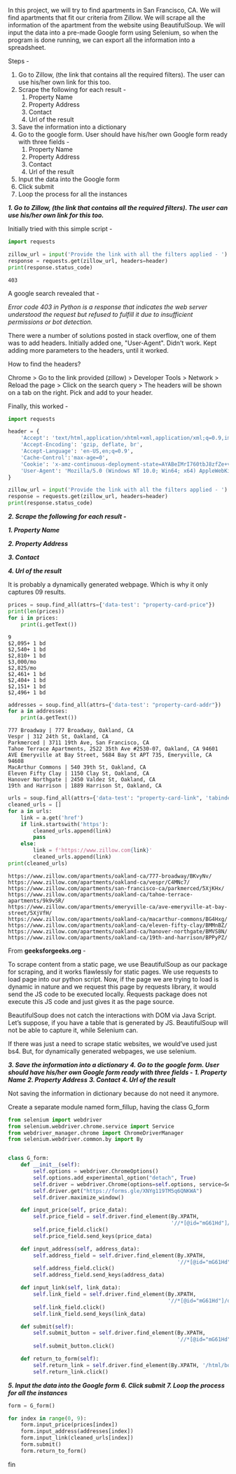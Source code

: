 
In this project, we will try to find apartments in San Francisco, CA. 
We will find apartments that fit our criteria from Zillow.
We will scrape all the information of the apartment from the website using BeautifulSoup.
We will input the data into a pre-made Google form using Selenium, 
so when the program is done running, we can export all the information into a spreadsheet.

Steps - 

1. Go to Zillow, (the link that contains all the required filters). The user can use his/her own link for this too.
2. Scrape the following for each result -
   1. Property Name
   2. Property Address
   3. Contact
   4. Url of the result
3. Save the information into a dictionary
4. Go to the google form. User should have his/her own Google form ready with three fields - 
   1. Property Name
   2. Property Address
   3. Contact
   4. Url of the result
5. Input the data into the Google form
6. Click submit
7. Loop the process for all the instances

***1. Go to Zillow, (the link that contains all the required filters). The user can use his/her own link for this too.***

Initially tried with this simple script - 
```python
import requests

zillow_url = input('Provide the link with all the filters applied - ')
response = requests.get(zillow_url, headers=header)
print(response.status_code)
```
```
403
```

A google search revealed that - 

*Error code 403 in Python is a response that indicates the web server understood the request but refused to 
fulfill it due to insufficient permissions or bot detection.*

There were a number of solutions posted in stack overflow, one of them was to add headers.
Initially added one, "User-Agent".
Didn't work.
Kept adding more parameters to the headers, until it worked.

How to find the headers?

Chrome > Go to the link provided (zillow) > Developer Tools > Network > Reload the page > Click on the search query >
The headers will be shown on a tab on the right. Pick and add to your header.

Finally, this worked - 

```python
import requests

header = {
    'Accept': 'text/html,application/xhtml+xml,application/xml;q=0.9,image/avif,image/webp,image/apng,*/*;q=0.8,application/signed-exchange;v=b3;q=0.7',
    'Accept-Encoding': 'gzip, deflate, br',
    'Accept-Language': 'en-US,en;q=0.9',
    'Cache-Control':'max-age=0',
    'Cookie': 'x-amz-continuous-deployment-state=AYABeIMrI760tbJ8zfZe+vfKN0gAPgACAAFEAB1kM2Jsa2Q0azB3azlvai5jbG91ZGZyb250Lm5ldAABRwAVRzA3MjU1NjcyMVRZRFY4RDcyVlpWAAEAAkNEABpDb29raWUAAACAAAAADKNYdfZSlE4XkA20RwAw6blqefTep8x15B2RQujjBK5YhRHpsik%2FAe+Og0mID25Ynkxu9gMWzoxJMPM7RRPnAgAAAAAMAAQAAAAAAAAAAAAAAAAAAB0BLUH%2FUl92UkMdh+MUt8b%2F%2F%2F%2F%2FAAAAAQAAAAAAAAAAAAAAAQAAAAwGSZUBmqUT5v56OEhVnU%2FBHSKYhKlvHx9+soKy; _pxvid=3b86aea7-712f-11ee-a663-86acf54e7ccf; zguid=24|%24cc1d3115-1630-4b55-91e6-89a2a5ee3389; _ga=GA1.2.237448302.1698015831; _gid=GA1.2.2007264666.1698015831; zjs_anonymous_id=%22cc1d3115-1630-4b55-91e6-89a2a5ee3389%22; zjs_user_id=null; zg_anonymous_id=%22a20f7254-a92d-49ea-905a-6eaec458f39a%22; _gcl_au=1.1.676136261.1698015835; __pdst=05bb7f6427a54d9caf39ba91d3d35a4a; _pin_unauth=dWlkPVl6a3dabVJoTjJNdE5qUTFNUzAwTmpjeUxUazBZV1l0TkdRNU1UZ3dZV0UxT0Rkaw; JSESSIONID=FF6BD083C6EBB1700159CECB98E1F112; zgsession=1|f3fe6410-2a60-475a-8180-40b295db9215; pxcts=1fe2a5de-7185-11ee-8269-02a76689fb30; _px3=55d687007518f7df35aa49408d8749b34d2db7da80bf47a95e60e02f874f54c3:rEcCoTlOBtnx9obb8jxjd8z2T0g/JCSj5sy751fP/2UArOkpPB/Z6q5wyqAeG9QeabhU28depHy2B+VStkARoQ==:1000:ocoDhs+Ii97XROuwTRq+47LO4VSOVWj6YwPsajCtH8InGOVFc7Ktx9YYQtpx3Bw48nNKIiuul4g2xDsNAiSR/rzJZboi/trmrj78jCf+i8Tw37+ToYoaoi1sU4/f6KBcNV+nsei/GZUjTA9dTMOLt00vbXL/7wGmN5wshEsjez/5DjK9mg15HUHA6c7f9ZUmszN6vwnMlgbYI37a8PcRlOcYrMxtKiR5faouRRjuzn8=; AWSALB=bY9ubs8tAf1P6DGlmAKgEcY0Zr1cAHh84ufNJ3rIt3h9TPZwFwHHcYluqEbwA5hXHtMkUOzTQJrNo+bo6MCeeAvsCZEaHLBwZdgxTdA0/KehLd5P1mfLweuEYVjB; AWSALBCORS=bY9ubs8tAf1P6DGlmAKgEcY0Zr1cAHh84ufNJ3rIt3h9TPZwFwHHcYluqEbwA5hXHtMkUOzTQJrNo+bo6MCeeAvsCZEaHLBwZdgxTdA0/KehLd5P1mfLweuEYVjB; search=6|1700644709286%7Crect%3D38.036427902194085%2C-122.0103553671875%2C37.51322936117928%2C-122.8563026328125%26disp%3Dmap%26mdm%3Dauto%26p%3D1%26z%3D0%26listPriceActive%3D1%26beds%3D1-%26price%3D0-872627%26mp%3D0-3000%26fs%3D0%26fr%3D1%26mmm%3D0%26rs%3D0%26ah%3D0%26singlestory%3D0%26housing-connector%3D0%26abo%3D0%26garage%3D0%26pool%3D0%26ac%3D0%26waterfront%3D0%26finished%3D0%26unfinished%3D0%26cityview%3D0%26mountainview%3D0%26parkview%3D0%26waterview%3D0%26hoadata%3D1%26zillow-owned%3D0%263dhome%3D0%26featuredMultiFamilyBuilding%3D0%26excludeNullAvailabilityDates%3D0%26commuteMode%3Ddriving%26commuteTimeOfDay%3Dnow%09%09%09%7B%22isList%22%3Atrue%2C%22isMap%22%3Atrue%7D%09%09%09%09%09; x-amz-continuous-deployment-state=AYABeG2vnbmBLOC45jfIk6n0AZEAPgACAAFEAB1kM2Jsa2Q0azB3azlvai5jbG91ZGZyb250Lm5ldAABRwAVRzA3MjU1NjcyMVRZRFY4RDcyVlpWAAEAAkNEABpDb29raWUAAACAAAAADJeiQ9hochur1N++TgAwnQE2QynH8RJLgm2D3moFgy4e9YGdVEOkjc+TpuySfaq4IX6EidRpKmH57lLiZzayAgAAAAAMAAQAAAAAAAAAAAAAAAAAAFhLeAk%2FZyU257ZeGx5XR+b%2F%2F%2F%2F%2FAAAAAQAAAAAAAAAAAAAAAQAAAAxt%2FebvyWKHwlki+wt+SWxwaHxXYQdxz%2Fz4A20A; DoubleClickSession=true; _uetsid=4637bb50712f11ee8f1def356f2448d7; _uetvid=46381220712f11eeab22f1d5fc36c56c; _clck=1gxew1y|2|fg3|0|1390; _clsk=1gmv9ih|1698052804419|1|0|x.clarity.ms/collect; _gat=1',
    'User-Agent': 'Mozilla/5.0 (Windows NT 10.0; Win64; x64) AppleWebKit/537.36 (KHTML, like Gecko) Chrome/118.0.0.0 Safari/537.36'
}

zillow_url = input('Provide the link with all the filters applied - ')
response = requests.get(zillow_url, headers=header)
print(response.status_code)
```

***2. Scrape the following for each result -***

   ***1. Property Name***

   ***2. Property Address***

   ***3. Contact***
   
   ***4. Url of the result***

It is probably a dynamically generated webpage. Which is why it only captures 09 results.

```python
prices = soup.find_all(attrs={'data-test': "property-card-price"})
print(len(prices))
for i in prices:
    print(i.getText())
```
```
9
$2,095+ 1 bd
$2,540+ 1 bd
$2,810+ 1 bd
$3,000/mo
$2,825/mo
$2,461+ 1 bd
$2,404+ 1 bd
$2,151+ 1 bd
$2,496+ 1 bd
```

```python
addresses = soup.find_all(attrs={'data-test': "property-card-addr"})
for a in addresses:
    print(a.getText())
```
```
777 Broadway | 777 Broadway, Oakland, CA
Vespr | 312 24th St, Oakland, CA
Parkmerced | 3711 19th Ave, San Francisco, CA
Tahoe Terrace Apartments, 2522 35th Ave #2530-07, Oakland, CA 94601
AVE Emeryville at Bay Street, 5684 Bay St APT 735, Emeryville, CA 94608
MacArthur Commons | 540 39th St, Oakland, CA
Eleven Fifty Clay | 1150 Clay St, Oakland, CA
Hanover Northgate | 2450 Valdez St, Oakland, CA
19th and Harrison | 1889 Harrison St, Oakland, CA
```

```python
urls = soup.find_all(attrs={'data-test': "property-card-link", 'tabindex': "0"})
cleaned_urls = []
for a in urls:
    link = a.get('href')
    if link.startswith('https'):
        cleaned_urls.append(link)
        pass
    else:
        link = f'https://www.zillow.com{link}'
        cleaned_urls.append(link)
print(cleaned_urls)
```

```
https://www.zillow.com/apartments/oakland-ca/777-broadway/BKvyNv/
https://www.zillow.com/apartments/oakland-ca/vespr/C4MNc7/
https://www.zillow.com/apartments/san-francisco-ca/parkmerced/5XjKHx/
https://www.zillow.com/apartments/oakland-ca/tahoe-terrace-apartments/9k9v5R/
https://www.zillow.com/apartments/emeryville-ca/ave-emeryville-at-bay-street/5XjVfH/
https://www.zillow.com/apartments/oakland-ca/macarthur-commons/BG4Hxg/
https://www.zillow.com/apartments/oakland-ca/eleven-fifty-clay/BMMnBZ/
https://www.zillow.com/apartments/oakland-ca/hanover-northgate/BMVS8N/
https://www.zillow.com/apartments/oakland-ca/19th-and-harrison/BPPyPZ/
```

From **geeksforgeeks.org** -

To scrape content from a static page, we use BeautifulSoup as our package for scraping, and it works flawlessly for static pages. We use requests to load page into our python script. Now, if the page we are trying to load is dynamic in nature and we request this page by requests library, it would send the JS code to be executed locally. Requests package does not execute this JS code and just gives it as the page source.

BeautifulSoup does not catch the interactions with DOM via Java Script. Let’s suppose, if you have a table that is generated by JS. BeautifulSoup will not be able to capture it, while Selenium can.

If there was just a need to scrape static websites, we would’ve used just bs4. But, for dynamically generated webpages, we use selenium.

***3. Save the information into a dictionary***
***4. Go to the google form. User should have his/her own Google form ready with three fields -*** 
   ***1. Property Name***
   ***2. Property Address***
   ***3. Contact***
   ***4. Url of the result***

Not saving the information in dictionary because do not need it anymore.

Create a separate module named form_fillup, having the class G_form

```python
from selenium import webdriver
from selenium.webdriver.chrome.service import Service
from webdriver_manager.chrome import ChromeDriverManager
from selenium.webdriver.common.by import By


class G_form:
    def __init__(self):
        self.options = webdriver.ChromeOptions()
        self.options.add_experimental_option("detach", True)
        self.driver = webdriver.Chrome(options=self.options, service=Service(ChromeDriverManager().install()))
        self.driver.get("https://forms.gle/XNYg119TM5q6QNKWA")
        self.driver.maximize_window()

    def input_price(self, price_data):
        self.price_field = self.driver.find_element(By.XPATH,
                                                    '//*[@id="mG61Hd"]/div[2]/div/div[2]/div[1]/div/div/div[2]/div/div[1]/div/div[1]/input')
        self.price_field.click()
        self.price_field.send_keys(price_data)

    def input_address(self, address_data):
        self.address_field = self.driver.find_element(By.XPATH,
                                                      '//*[@id="mG61Hd"]/div[2]/div/div[2]/div[2]/div/div/div[2]/div/div[1]/div[2]/textarea')
        self.address_field.click()
        self.address_field.send_keys(address_data)

    def input_link(self, link_data):
        self.link_field = self.driver.find_element(By.XPATH,
                                                   '//*[@id="mG61Hd"]/div[2]/div/div[2]/div[3]/div/div/div[2]/div/div[1]/div/div[1]/input')
        self.link_field.click()
        self.link_field.send_keys(link_data)

    def submit(self):
        self.submit_button = self.driver.find_element(By.XPATH,
                                                      '//*[@id="mG61Hd"]/div[2]/div/div[3]/div[1]/div[1]/div/span/span')
        self.submit_button.click()

    def return_to_form(self):
        self.return_link = self.driver.find_element(By.XPATH, '/html/body/div[1]/div[2]/div[1]/div/div[4]/a')
        self.return_link.click()
```

***5. Input the data into the Google form***
***6. Click submit***
***7. Loop the process for all the instances***

```python
form = G_form()

for index in range(0, 9):
    form.input_price(prices[index])
    form.input_address(addresses[index])
    form.input_link(cleaned_urls[index])
    form.submit()
    form.return_to_form()
```

fin
